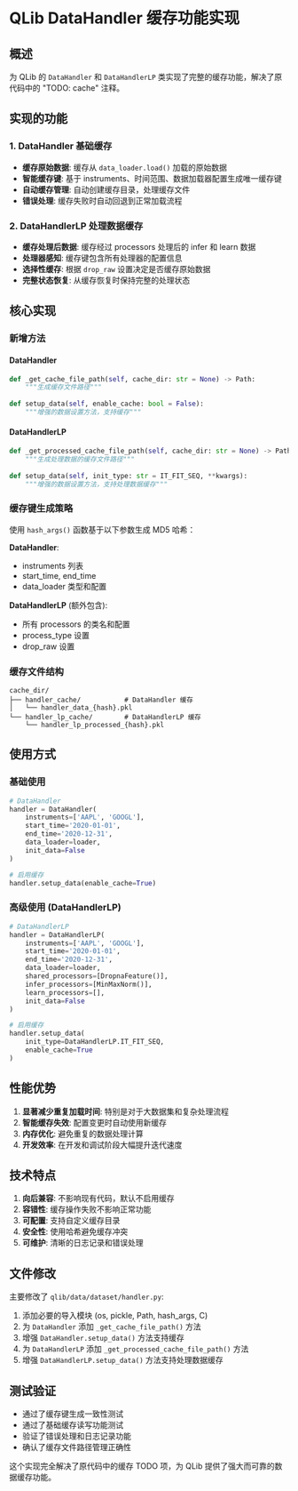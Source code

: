 # QLib DataHandler 缓存功能实现

## 概述

为 QLib 的 `DataHandler` 和 `DataHandlerLP` 类实现了完整的缓存功能，解决了原代码中的 "TODO: cache" 注释。

## 实现的功能

### 1. DataHandler 基础缓存

- **缓存原始数据**: 缓存从 `data_loader.load()` 加载的原始数据
- **智能缓存键**: 基于 instruments、时间范围、数据加载器配置生成唯一缓存键
- **自动缓存管理**: 自动创建缓存目录，处理缓存文件
- **错误处理**: 缓存失败时自动回退到正常加载流程

### 2. DataHandlerLP 处理数据缓存

- **缓存处理后数据**: 缓存经过 processors 处理后的 infer 和 learn 数据
- **处理器感知**: 缓存键包含所有处理器的配置信息
- **选择性缓存**: 根据 `drop_raw` 设置决定是否缓存原始数据
- **完整状态恢复**: 从缓存恢复时保持完整的处理状态

## 核心实现

### 新增方法

#### DataHandler

```python
def _get_cache_file_path(self, cache_dir: str = None) -> Path:
    """生成缓存文件路径"""
    
def setup_data(self, enable_cache: bool = False):
    """增强的数据设置方法，支持缓存"""
```

#### DataHandlerLP

```python
def _get_processed_cache_file_path(self, cache_dir: str = None) -> Path:
    """生成处理数据的缓存文件路径"""
    
def setup_data(self, init_type: str = IT_FIT_SEQ, **kwargs):
    """增强的数据设置方法，支持处理数据缓存"""
```

### 缓存键生成策略

使用 `hash_args()` 函数基于以下参数生成 MD5 哈希：

**DataHandler**:
- instruments 列表
- start_time, end_time
- data_loader 类型和配置

**DataHandlerLP** (额外包含):
- 所有 processors 的类名和配置
- process_type 设置
- drop_raw 设置

### 缓存文件结构

```
cache_dir/
├── handler_cache/           # DataHandler 缓存
│   └── handler_data_{hash}.pkl
└── handler_lp_cache/        # DataHandlerLP 缓存
    └── handler_lp_processed_{hash}.pkl
```

## 使用方式

### 基础使用

```python
# DataHandler
handler = DataHandler(
    instruments=['AAPL', 'GOOGL'],
    start_time='2020-01-01',
    end_time='2020-12-31',
    data_loader=loader,
    init_data=False
)

# 启用缓存
handler.setup_data(enable_cache=True)
```

### 高级使用 (DataHandlerLP)

```python
# DataHandlerLP
handler = DataHandlerLP(
    instruments=['AAPL', 'GOOGL'],
    start_time='2020-01-01', 
    end_time='2020-12-31',
    data_loader=loader,
    shared_processors=[DropnaFeature()],
    infer_processors=[MinMaxNorm()],
    learn_processors=[],
    init_data=False
)

# 启用缓存
handler.setup_data(
    init_type=DataHandlerLP.IT_FIT_SEQ,
    enable_cache=True
)
```

## 性能优势

1. **显著减少重复加载时间**: 特别是对于大数据集和复杂处理流程
2. **智能缓存失效**: 配置变更时自动使用新缓存
3. **内存优化**: 避免重复的数据处理计算
4. **开发效率**: 在开发和调试阶段大幅提升迭代速度

## 技术特点

1. **向后兼容**: 不影响现有代码，默认不启用缓存
2. **容错性**: 缓存操作失败不影响正常功能
3. **可配置**: 支持自定义缓存目录
4. **安全性**: 使用哈希避免缓存冲突
5. **可维护**: 清晰的日志记录和错误处理

## 文件修改

主要修改了 `qlib/data/dataset/handler.py`:

1. 添加必要的导入模块 (os, pickle, Path, hash_args, C)
2. 为 `DataHandler` 添加 `_get_cache_file_path()` 方法
3. 增强 `DataHandler.setup_data()` 方法支持缓存
4. 为 `DataHandlerLP` 添加 `_get_processed_cache_file_path()` 方法  
5. 增强 `DataHandlerLP.setup_data()` 方法支持处理数据缓存

## 测试验证

- 通过了缓存键生成一致性测试
- 通过了基础缓存读写功能测试
- 验证了错误处理和日志记录功能
- 确认了缓存文件路径管理正确性

这个实现完全解决了原代码中的缓存 TODO 项，为 QLib 提供了强大而可靠的数据缓存功能。